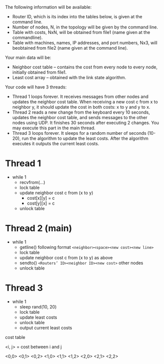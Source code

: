 The following information will be available:

* Router ID, which is its index into the tables below, is given at the command line.
* Number of nodes, N, in the topology will be given by the command line.
* Table with costs, NxN, will be obtained from file1 (name given at the commandline).
* Table with machines, names, IP addresses, and port numbers, Nx3, will beobtained from file2 (name given at the command line).

Your main data will be:

* Neighbor cost table –  contains the cost from every node to every node, initially obtained from file1.
* Least cost array –  obtained with the link state algorithm.

Your code will have 3 threads:

* Thread 1 loops forever. It receives messages from other nodes and updates the neighbor cost table. When receiving a new cost c from x to neighbor y, it should update the cost in both costs: x to y and y to x.
* Thread 2 reads a new change from the keyboard every 10 seconds, updates the neighbor cost table, and sends messages to the other nodes using UDP. It finishes 30 seconds after executing 2 changes. You may execute this part in the main thread.
* Thread 3 loops forever. It sleeps for a random number of seconds (10-20), run the algorithm to update the least costs. After the algorithm executes it outputs the current least costs.

# Thread 1

* while 1
  * recvfrom(...)
  * lock table
  * update neighbor cost c from (x to y)
    * cost[x][y] = c
    * cost[y][x] = c
  * unlock table

# Thread 2 (main)

* while 1
  * getline() following format `<neighbor><space><new cost><new line>`
  * lock table
  * update neighbor cost c from (x to y) as above
  * sendto() `<Routers’ ID><neighbor ID><new cost>` other nodes
  * unlock table

# Thread 3

* while 1
  * sleep rand(10, 20)
  * lock table
  * update least costs
  * unlock table
  * output current least costs

cost table

<i, j> = cost between i and j

<0,0> <0,1> <0,2>
<1,0> <1,1> <1,2>
<2,0> <2,1> <2,2>
